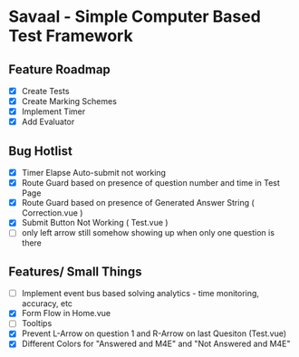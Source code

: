 # Savaal - Simple Computer Based Test Framework

## Feature Roadmap
* [x] Create Tests
* [x] Create Marking Schemes
* [x] Implement Timer
* [x] Add Evaluator

## Bug Hotlist
* [x] Timer Elapse Auto-submit not working
* [x] Route Guard based on presence of question number and time in Test Page
* [x] Route Guard based on presence of Generated Answer String ( Correction.vue )
* [x] Submit Button Not Working ( Test.vue )
* [ ] only left arrow still somehow showing up when only one question is there

## Features/ Small Things
* [ ] Implement event bus based solving analytics - time monitoring, accuracy, etc
* [x] Form Flow in Home.vue
* [ ] Tooltips
* [x] Prevent L-Arrow on question 1 and R-Arrow on last Quesiton (Test.vue)
* [x] Different Colors for "Answered and M4E" and "Not Answered and M4E"
